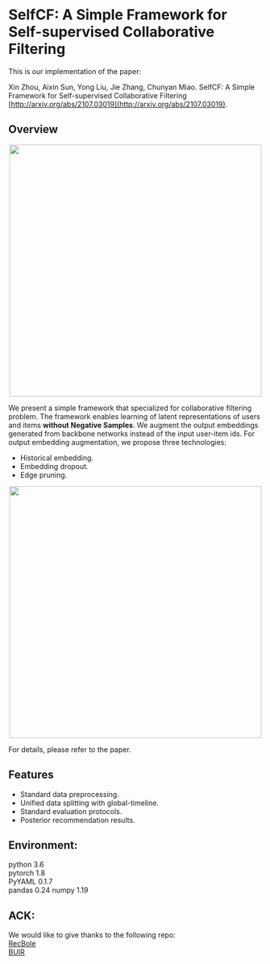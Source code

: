 # SelfCF: A Simple Framework for Self-supervised Collaborative Filtering

This is our implementation of the paper:

Xin Zhou, Aixin Sun, Yong Liu, Jie Zhang, Chunyan Miao. SelfCF: A Simple Framework for Self-supervised Collaborative Filtering [http://arxiv.org/abs/2107.03019](http://arxiv.org/abs/2107.03019). 

## Overview

<p align="center">
<img src="./Figure/framework.png" width="500">
</p>

We present a simple framework that specialized for collaborative filtering problem. The framework enables learning of latent representations of users and items **without Negative Samples**. We augment the output embeddings generated from backbone networks instead of the input user-item ids. For output embedding augmentation, we propose three technologies:  
- Historical embedding.
- Embedding dropout.
- Edge pruning.  

<p align="center">
<img src="./Figure/augmentation.png" width="500">
</p>

For details, please refer to the paper. 

## Features  
- Standard data preprocessing.  
- Unified data splitting with global-timeline.  
- Standard evaluation protocols.   
- Posterior recommendation results.

## Environment:  

python	3.6  
pytorch	1.8  
PyYAML	0.1.7  
pandas	0.24
numpy 1.19 


## ACK:
We would like to give thanks to the following repo:  
[RecBole](https://github.com/RUCAIBox/RecBole)  
[BUIR](https://github.com/donalee/BUIR)


